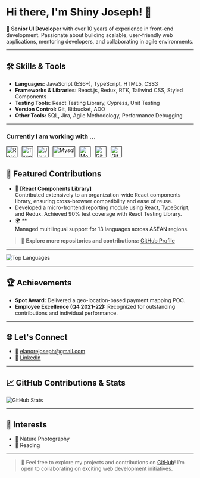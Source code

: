 # Hi there, I'm Shiny Joseph! 👋

🌟 **Senior UI Developer** with over 10 years of experience in front-end development. Passionate about building scalable, user-friendly web applications, mentoring developers, and collaborating in agile environments.

---

## 🛠️ Skills & Tools

- **Languages:** JavaScript (ES6+), TypeScript, HTML5, CSS3
- **Frameworks & Libraries:** React.js, Redux, RTK, Tailwind CSS, Styled Components
- **Testing Tools:** React Testing Library, Cypress, Unit Testing
- **Version Control:** Git, Bitbucket, ADO
- **Other Tools:** SQL, Jira, Agile Methodology, Performance Debugging

---

### Currently I am working with ...

<a href="" target="_blank" title="ReactJS" rel="noreferrer"><img src="https://www.vectorlogo.zone/logos/reactjs/reactjs-icon.svg" alt="ReactJS" width="30" height="30"/></a>&nbsp;&nbsp;
<a href="" target="_blank" title="TypeScript" rel="noreferrer"><img src="https://www.vectorlogo.zone/logos/typescriptlang/typescriptlang-icon.svg" alt="TypeScript" width="30" height="30"/></a>&nbsp;&nbsp;
<a href="" target="_blank" title="JavaScript" rel="noreferrer"><img src="https://www.freepnglogos.com/uploads/javascript-png/javascript-vector-logo-yellow-png-transparent-javascript-vector-12.png" alt="JavaScript" width="30" height="30"/></a>&nbsp;&nbsp;
<a href="" target="_blank" title="Mysql" rel="noreferrer"><img src="https://www.vectorlogo.zone/logos/mysql/mysql-official.svg" alt="Mysql" width="60" height="30"/></a>&nbsp;&nbsp;
<a href="" target="_blank" title="MongoDB" rel="noreferrer"><img src="https://www.vectorlogo.zone/logos/mongodb/mongodb-icon.svg" alt="Mongo" width="30" height="30"/></a>&nbsp;&nbsp;
<a href="" target="_blank" title="Git" rel="noreferrer"><img src="https://www.vectorlogo.zone/logos/git-scm/git-scm-icon.svg" alt="Git" width="30" height="30"/></a>&nbsp;&nbsp;
<a href="" target="_blank" title="GitHub" rel="noreferrer"><img src="https://www.vectorlogo.zone/logos/github/github-tile.svg" alt="GitHub" width="30" height="30"/></a>&nbsp;&nbsp;


## 🌟 Featured Contributions

- 🎯 **[React Components Library]**  
  Contributed extensively to an organization-wide React components library, ensuring cross-browser compatibility and ease of reuse.
- Developed a micro-frontend reporting module using React, TypeScript, and Redux. Achieved 90% test coverage with React Testing Library.
- 🌍 \*\*  
  Managed multilingual support for 13 languages across ASEAN regions.

> 🔗 **Explore more repositories and contributions:** [GitHub Profile](https://github.com/elanore)

---

![Top Languages](https://github-readme-stats.vercel.app/api/top-langs/?username=elanore&layout=compact&theme=radical)

---

## 🏆 Achievements

- **Spot Award:** Delivered a geo-location-based payment mapping POC.
- **Employee Excellence (Q4 2021-22):** Recognized for outstanding contributions and individual performance.

---

## 🌐 Let's Connect

- 📧 [elanorejoseph@gmail.com](mailto:elanorejoseph@gmail.com)
- 💼 [LinkedIn](https://www.linkedin.com/in/shiny-joseph/)

---

## 📈 GitHub Contributions & Stats

![GitHub Stats](https://github-readme-stats.vercel.app/api?username=elanore&count_private=true&show_icons=true&theme=radical) 

---

## 🌱 Interests

- 📸 Nature Photography
- 📖 Reading

---

> 🎉 Feel free to explore my projects and contributions on [GitHub](https://github.com/elanore)! I’m open to collaborating on exciting web development initiatives.
